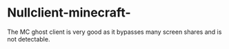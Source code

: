 # Nullclient-minecraft-
The MC ghost client is very good as it bypasses many screen shares and is not detectable.

